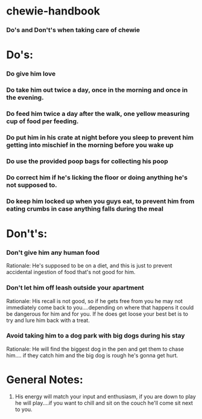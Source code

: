 # chewie-handbook
### Do's and Don't's when taking care of chewie

# Do's:
### Do give him love
### Do take him out twice a day, once in the morning and once in the evening.
### Do feed him twice a day after the walk, one yellow measuring cup of food per feeding.
### Do put him in his crate at night before you sleep to prevent him getting into mischief in the morning before you wake up
### Do use the provided poop bags for collecting his poop
### Do correct him if he's licking the floor or doing anything he's not supposed to.
### Do keep him locked up when you guys eat, to prevent him from eating crumbs in case anything falls during the meal

# Don't's:
### Don't give him any human food
Rationale: He's supposed to be on a diet, and this is just to prevent accidental ingestion of food that's not good for him. 

### Don't let him off leash outside your apartment
Rationale: His recall is not good, so if he gets free from you he may not immediately come back to you....depending on where that happens it could be dangerous for him and for you. If he does get loose your best bet is to try and lure him back with a treat. 

### Avoid taking him to a dog park with big dogs during his stay
Rationale: He will find the biggest dog in the pen and get them to chase him.... if they catch him and the big dog is rough he's gonna get hurt.

# General Notes:
1. His energy will match your input and enthusiasm, if you are down to play he will play....if you want to chill and sit on the couch he'll come sit next to you. 
